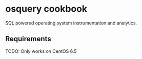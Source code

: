 osquery cookbook
===================
SQL powered operating system instrumentation and analytics.

Requirements
------------
TODO: Only works on CentOS 6.5